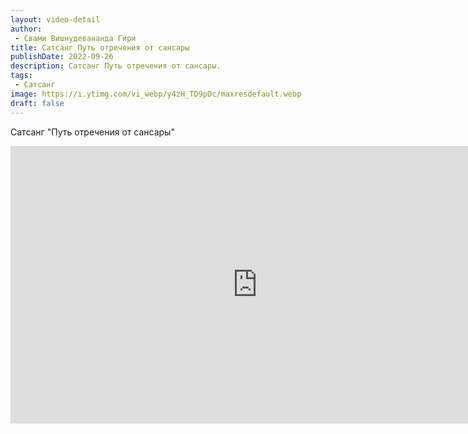 ```yaml
---
layout: video-detail
author:
 - Свами Вишнудевананда Гири
title: Сатсанг Путь отречения от сансары
publishDate: 2022-09-26
description: Сатсанг Путь отречения от сансары. 
tags: 
 - Сатсанг
image: https://i.ytimg.com/vi_webp/y4zH_TD9pDc/maxresdefault.webp
draft: false
---
```


 Сатсанг "Путь отречения от сансары"


 <iframe width="790" height="444" src="https://www.youtube.com/embed/y4zH_TD9pDc" frameborder="0" allowfullscreen=""></iframe>